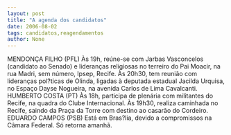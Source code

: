 ```yaml
---
layout: post
title: "A agenda dos candidatos"
date: 2006-08-02
tags: candidatos,reagendamentos
author: None
---
```

MENDONÇA FILHO (PFL)
Às 19h,&nbsp;reúne-se com Jarbas&nbsp;Vasconcelos (candidato ao Senado) e lideranças religiosas no terreiro do Pai Moacir, na rua Madri, sem número, Ipsep, Recife.
Às 20h30,&nbsp;tem reunião com lideranças pol?ticas de Olinda, ligadas à deputada estadual Jacilda Urquisa, no Espaço Dayse
 Nogueira, na avenida Carlos de Lima Cavalcanti.
HUMBERTO COSTA (PT)
Às 18h, participa de plenária com militantes do Recife, na quadra do Clube Internacional.
Às 19h30, realiza caminhada no Recife, saindo da Praça da Torre com destino ao casarão do Cordeiro.
EDUARDO CAMPOS (PSB)
Está em Bras?lia, devido a compromissos na Câmara Federal. Só retorna amanhã. 